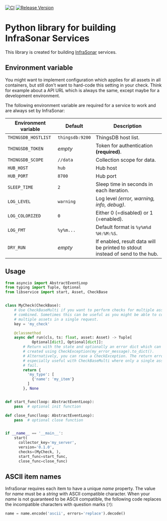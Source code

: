 [![CI](https://github.com/infrasonar/python-libservice/workflows/CI/badge.svg)](https://github.com/infrasonar/python-libservice/actions)
[![Release Version](https://img.shields.io/github/release/infrasonar/python-libservice)](https://github.com/infrasonar/python-libservice/releases)

# Python library for building InfraSonar Services

This library is created for building [InfraSonar](https://infrasonar.com) services.

## Environment variable

You might want to implement configuration which applies for all assets in all containers, but still don't want to hard-code this setting in your check.
Think for example about a API URL which is always the same, except maybe for a development environment.

The following environment variable are required for a service to work and are always set by InfraSonar:

Environment variable | Default                      | Description
-------------------- | ---------------------------- | ----------------
`THINGSDB_HOSTLIST`  | `thingsdb:9200`              | ThingsDB host list.
`THINGSDB_TOKEN`     | _empty_                      | Token for authentication **(required)**.
`THINGSDB_SCOPE`     | `//data`                     | Collection scope for data.
`HUB_HOST`           | `hub`                        | Hub host
`HUB_PORT`           | `8700`                       | Hub port
`SLEEP_TIME`         | `2`                          | Sleep time in seconds in each iteration.
`LOG_LEVEL`          | `warning`                    | Log level _(error, warning, info, debug)_.
`LOG_COLORIZED`      | `0`                          | Either 0 (=disabled) or 1 (=enabled).
`LOG_FMT`            | `%y%m...`                    | Default format is `%y%m%d %H:%M:%S`.
`DRY_RUN`            | _empty_                      | If enabled, result data will be printed to stdout instead of send to the hub.

## Usage

```python
from asyncio import AbstractEventLoop
from typing import Tuple, Optional
from libservice import start, Asset, CheckBase


class MyCheck(CheckBase):
    # Use CheckBaseMulti if you want to perform checks for multiple assets
    # combined. Sometimes this can be useful as you might be able to combine
    # multiple assets in a single request.
    key = 'my_check'

    @classmethod
    async def run(cls, ts: float, asset: Asset) -> Tuple[
            Optional[dict], Optional[dict]]:
        # Return with the state and optionally an error dict which can be
        # created using CheckException(my_error_message).to_dict().
        # Alternatively, you can rase a CheckException. The return error is
        # especially useful with CheckBaseMulti where only a single asset might
        # fail.
        return {
          'my_type': [
            {'name': 'my_item'}
          ]
        }, None


def start_func(loop: AbstractEventLoop):
    pass  # optional init function

def close_func(loop: AbstractEventLoop):
    pass  # optional close function


if __name__ == '__main__':
    start(
      collector_key='my_server',
      version='0.1.0',
      checks=(MyCheck, ),
      start_func=start_func,
      close_func=close_func)

```

## ASCII item names

InfraSonar requires each item to have a unique _name_ property. The value for _name_ must be a _string_ with ASCII compatible character.
When your _name_ is not guaranteed to be ASCII compatible, the following code replaces the incompatible characters with question marks (`?`):

```python
name = name.encode('ascii', errors='replace').decode()
```
